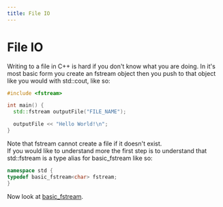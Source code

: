 ```yaml
---
title: File IO
---
```

# File IO
Writing to a file in C++ is hard if you don't know what you are doing.
In it's most basic form you create an fstream object then you push to that object like you would with std::cout, like so:

```cpp
#include <fstream>

int main() {
  std::fstream outputFile("FILE_NAME");

  outputFile << "Hello World!\n";
}
```

Note that fstream cannot create a file if it doesn't exist.  
If you would like to understand more the first step is to understand that std::fstream is a type alias for basic_fstream like so:

```cpp
namespace std {
typedef basic_fstream<char> fstream;
}
```

Now look at [basic_fstream](basic_fstream/basic_fstream.md).
